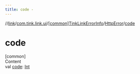 ```yaml
---
title: code -
---
```

//[link](../../../index.md)/[com.tink.link.ui](../../index.md)/[[common]TinkLinkErrorInfo](../index.md)/[HttpError](index.md)/[code](code.md)



# code  
[common]  
Content  
val [code](code.md): [Int](https://kotlinlang.org/api/latest/jvm/stdlib/kotlin/-int/index.html)  



